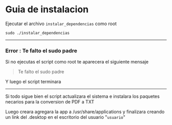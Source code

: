 # Guia de instalacion

Ejecutar el archivo `instalar_dependencias` como root

`sudo ./instalar_dependencias`

---
### Error : Te falto el sudo padre

Si no ejecutas el script como root te aparecera el siguiente mensaje

> Te falto el sudo padre

Y luego el script terminara

---
Si todo sigue bien el script actualizara el sistema e instalara los paquetes necarios para la conversion de PDF a TXT

Luego creara agregara la app a /usr/share/applications y finalizara creando un link del .desktop en el escritorio del usuario "`usuario`" 
